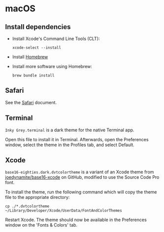 # macOS

## Install dependencies

  - Install Xcode's Command Line Tools (CLT):

        xcode-select --install

  - Install [Homebrew](https://brew.sh) 

  - Install more software using Homebrew:

        brew bundle install

## Safari

See the [Safari](Safari.md) document.

## Terminal

`Inky Grey.terminal` is a dark theme for the native Terminal app.

Open this file to install it in Terminal. Afterwards, open the Preferences
window, select the theme in the Profiles tab, and select Default.

## Xcode

`base16-eighties.dark.dvtcolortheme` is a variant of an Xcode theme from
[joedynamite/base16-xcode](https://github.com/joedynamite/base16-xcode) on
GitHub, modified to use the Source Code Pro font.

To install the theme, run the following command which will copy the theme file
to the appropriate directory:

    cp ./*.dvtcolortheme ~/Library/Developer/Xcode/UserData/FontAndColorThemes

Restart Xcode. The theme should now be available in the Preferences window on
the 'Fonts & Colors' tab.
